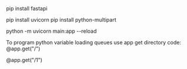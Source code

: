 pip install fastapi

pip install uvicorn
pip install python-multipart


python -m uvicorn main:app --reload


To program python variable loading queues use app get directory code:
@app.get("/")

@app.get("/1")


